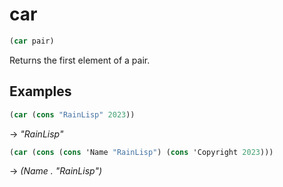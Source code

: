 # car
```scheme
(car pair)
```
Returns the first element of a pair.

## Examples
```scheme
(car (cons "RainLisp" 2023))
```
-> *"RainLisp"*

```scheme
(car (cons (cons 'Name "RainLisp") (cons 'Copyright 2023)))
```
-> *(Name . "RainLisp")*